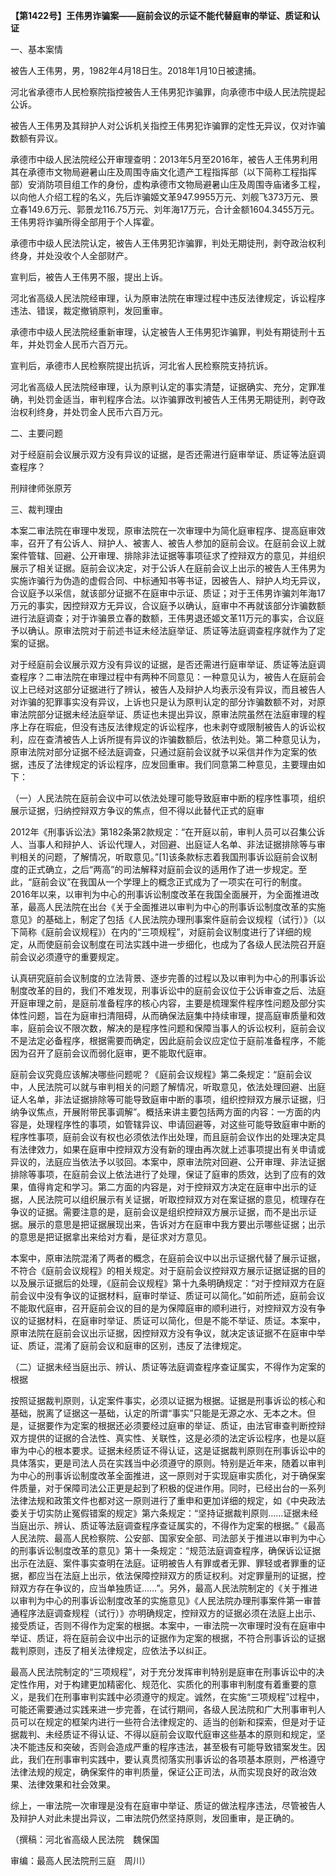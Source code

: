 **【第1422号】王伟男诈骗案——庭前会议的示证不能代替庭审的举证、质证和认证**

一、基本案情

被告人王伟男，男，1982年4月18日生。2018年1月10日被逮捕。

河北省承德市人民检察院指控被告人王伟男犯诈骗罪，向承德市中级人民法院提起公诉。

被告人王伟男及其辩护人对公诉机关指控王伟男犯诈骗罪的定性无异议，仅对诈骗数额有异议。

承德市中级人民法院经公开审理查明：2013年5月至2016年，被告人王伟男利用其在承德市文物局避暑山庄及周围寺庙文化遗产工程指挥部（以下简称工程指挥部）安消防项目组工作的身份，虚构承德市文物局避暑山庄及周围寺庙诸多工程，以向他人介绍工程的名义，先后诈骗姬文革947.9955万元、刘舰飞373万元、景立春149.6万元、郭景龙116.75万元、刘年海17万元，合计金额1604.3455万元。王伟男将诈骗所得全部用于个人挥霍。

承德市中级人民法院认定，被告人王伟男犯诈骗罪，判处无期徒刑，剥夺政治权利终身，并处没收个人全部财产。

宣判后，被告人王伟男不服，提出上诉。

河北省高级人民法院经审理，认为原审法院在审理过程中违反法律规定，诉讼程序违法、错误，裁定撤销原判，发回重审。

承德市中级人民法院经重新审理，认定被告人王伟男犯诈骗罪，判处有期徒刑十五年，并处罚金人民币六百万元。

宣判后，承德市人民检察院提出抗诉，河北省人民检察院支持抗诉。

河北省高级人民法院经审理，认为原判认定的事实清楚，证据确实、充分，定罪准确，判处罚金适当，审判程序合法。以诈骗罪改判被告人王伟男无期徒刑，剥夺政治权利终身，并处罚金人民币六百万元。

二、主要问题

对于经庭前会议展示双方没有异议的证据，是否还需进行庭审举证、质证等法庭调查程序？

刑辩律师张原芳

三、裁判理由

本案二审法院在审理中发现，原审法院在一次审理中为简化庭审程序、提高庭审效率，召开了有公诉人、辩护人、被害人、被告人参加的庭前会议。在庭前会议上就案件管辖、回避、公开审理、排除非法证据等事项征求了控辩双方的意见，并组织展示了相关证据。庭前会议决定，对于公诉人在庭前会议上出示的被告人王伟男为实施诈骗行为伪造的虚假合同、中标通知书等书证，因被告人、辩护人均无异议，合议庭予以采信，就该部分证据不在庭审中示证、质证；对于王伟男诈骗刘年海17万元的事实，因控辩双方无异议，合议庭予以确认，庭审中不再就该部分诈骗数额进行法庭调查；对于诈骗景立春的数额，王伟男退还姬文革11万元的事实，合议庭予以确认。原审法院对于前述书证未经法庭举证、质证等法庭调查程序就作为了定案的证据。

对于经庭前会议展示双方没有异议的证据，是否还需进行庭审举证、质证等法庭调查程序？二审法院在审理过程中有两种不同意见：一种意见认为，被告人在庭前会议上已经对这部分证据进行了辨认，被告人及辩护人均表示没有异议，而且被告人对诈骗的犯罪事实没有异议，上诉也只是认为原判认定的部分诈骗数额不对，对原审法院部分证据未经法庭举证、质证也未提出异议，原审法院虽然在法庭审理的程序上存在瑕疵，但没有违反法律规定的诉讼程序，也未剥夺或限制被告人的诉讼权利，应在查清被告人上诉所提有异议的诈骗数额后，依法判处。第二种意见认为，原审法院对部分证据不经法庭调查，只通过庭前会议就予以采信并作为定案的依据，违反了法律规定的诉讼程序，应发回重审。我们同意第二种意见，主要理由如下：

（一）人民法院在庭前会议中可以依法处理可能导致庭审中断的程序性事项，组织展示证据，归纳控辩双方争议的焦点，但不得以此替代正式的庭审

2012年《刑事诉讼法》第182条第2款规定：“在开庭以前，审判人员可以召集公诉人、当事人和辩护人、诉讼代理人，对回避、出庭证人名单、非法证据排除等与审判相关的问题，了解情况，听取意见。”\[1\]该条款标志着我国刑事诉讼庭前会议制度的正式确立，之后“两高”的司法解释对庭前会议的适用作了进一步规定。至此，“庭前会议”在我国从一个学理上的概念正式成为了一项实在可行的制度。2016年以来，以审判为中心的刑事诉讼制度改革在我国全面展开，为全面推进改革，最高人民法院在出台《关于全面推进以审判为中心的刑事诉讼制度改革的实施意见》的基础上，制定了包括《人民法院办理刑事案件庭前会议规程（试行）》（以下简称《庭前会议规程》）在内的“三项规程”，对庭前会议制度进行了详细的规定，从而使庭前会议制度在司法实践中进一步细化，也成为了各级人民法院召开庭前会议必须遵守的重要规定。

认真研究庭前会议制度的立法背景、逐步完善的过程以及以审判为中心的刑事诉讼制度改革的目的，我们不难发现，刑事诉讼中的庭前会议位于公诉审查之后、法庭开庭审理之前，是庭前准备程序的核心内容，主要是梳理案件程序性问题及部分实体性问题，旨在为庭审扫清阻碍，从而确保法庭集中持续审理，提高庭审质量和效率，庭前会议不限次数，解决的是程序性问题和保障当事人的诉讼权利，庭前会议不是法定必备程序，根据需要而确定，因此庭前会议应定位于庭前准备程序，不能因为召开了庭前会议而弱化庭审，更不能取代庭审。

庭前会议究竟应该解决哪些问题呢？《庭前会议规程》第二条规定：“庭前会议中，人民法院可以就与审判相关的问题了解情况，听取意见，依法处理回避、出庭证人名单，非法证据排除等可能导致庭审中断的事项，组织控辩双方展示证据，归纳争议焦点，开展附带民事调解”。概括来讲主要包括两方面的内容：一方面的内容是，处理程序性的事项，如管辖异议、申请回避等，对这些可能导致庭审中断的程序性事项，庭前会议有权也必须依法作出处理，而且庭前会议作出的处理决定具有法律效力，如果在庭审中控辩双方没有新的理由再次就上述事项提出有关申请或异议的，法庭应当依法予以驳回。本案中，原审法院对回避、公开审理、非法证据排除等事项，在庭前会议上依法进行了处理，保证了庭审的质效，达到了应有的效果，值得肯定和学习。第二方面的内容是，对于控辩双方决定在庭审中出示的证据，人民法院可以组织展示有关证据，听取控辩双方对在案证据的意见，梳理存在争议的证据。需要注意的是，庭前会议是组织控辩双方展示证据，而不是出示证据。展示的意思是把证据展现出来，告诉对方在庭审中我方要出示哪些证据；出示的意思是把证据拿出来给对方看，是征求对方意见。

本案中，原审法院混淆了两者的概念，在庭前会议中以出示证据代替了展示证据，不符合《庭前会议规程》的相关规定。对于庭前会议控辩双方展示证据证据的目的以及展示证据后的处理，《庭前会议规程》第十九条明确规定：“对于控辩双方在庭前会议中没有争议的证据材料，庭审时举证、质证可以简化。”如前所述，庭前会议不能取代庭审，召开庭前会议的目的是为保障庭审的顺利进行，对控辩双方没有争议的证据材料，在庭审时举证、质证可以简化，但是不能不举证、质证。本案中，原审法院在庭前会议出示证据，因控辩双方没有争议，就决定该证据不在庭审中举证、质证，混淆了庭前会议和庭审的区别，违反了法律规定。

（二）证据未经当庭出示、辨认、质证等法庭调查程序查证属实，不得作为定案的根据

按照证据裁判原则，认定案件事实，必须以证据为根据。证据是刑事诉讼的核心和基础，脱离了证据这一基础，认定的所谓“事实”只能是无源之水、无本之木。但是，证据要作为定案的根据还必须要经过庭审的举证、质证，由法官审查判断控辩双方提供的证据的合法性、真实性、关联性，这是必须的法定诉讼程序，也是以庭审为中心的根本要求。证据未经质证不得认证，这是证据裁判原则在刑事诉讼中的具体落实，更是司法人员在实践当中必须遵守的原则。特别是近年来，随着以审判为中心的刑事诉讼制度改革全面推进，这一原则对于实现庭审实质化，对于确保案件质量，对于保障司法公正更是起到了积极的促进作用。同时，已经出台的一系列法律法规和政策文件也都对这一原则进行了重申和更加详细的规定，如《中央政法委关于切实防止冤假错案的规定》第六条规定：“坚持证据裁判原则……证据未经当庭出示、辨认、质证等法庭调查程序查证属实的，不得作为定案的根据。”《最高人民法院、最高人民检察院、公安部、国家安全部、司法部关于推进以审判为中心的刑事诉讼制度改革的意见》第十一条规定：“规范法庭调查程序，确保诉讼证据出示在法庭、案件事实查明在法庭。证明被告人有罪或者无罪、罪轻或者罪重的证据，都应当在法庭上出示，依法保障控辩双方的质证权利。对定罪量刑的证据，控辩双方存在争议的，应当单独质证……”。另外，最高人民法院制定的《关于推进以审判为中心的刑事诉讼制度改革的实施意见》《人民法院办理刑事案件第一审普通程序法庭调查规程（试行）》亦明确规定，控辩双方的证据必须在法庭上出示、接受质证，否则不得作为定案的根据。本案中，一审法院一次审理时没有在庭审中举证、质证，将在庭前会议中出示的证据作为定案的根据，不符合刑事诉讼的证据裁判原则，违反了相关法律规定，应依法予以纠正。

最高人民法院制定的“三项规程”，对于充分发挥审判特别是庭审在刑事诉讼中的决定性作用，对于构建更加精密化、规范化、实质化的刑事审判制度有着重要的意义，是我们在刑事审判实践中必须遵守的规定。诚然，在实施“三项规程”过程中，可能还需要通过实践来进一步完善，在试行期间，各级人民法院和广大刑事审判人员可以在规定的框架内进行一些符合法律规定的、适当的创新和探索，但是对于证据裁判、未经质证不得认证、不得以庭前会议取代庭审这些基本的原则和规定，坚决不能违反和突破，否则会造成严重的程序违法，甚至极有可能导致错案发生。因此，我们在刑事审判实践中，要认真贯彻落实刑事诉讼的各项基本原则，严格遵守法律法规的规定，确保案件的审判质量，保证公正司法，从而实现良好的政治效果、法律效果和社会效果。

综上，一审法院一次审理是没有在庭审中举证、质证的做法程序违法，尽管被告人及辩护人对此未提出异议，二审法院仍然坚持原则，发回重审，是正确的。

（撰稿：河北省高级人民法院　魏保国

审编：最高人民法院刑三庭　周川）